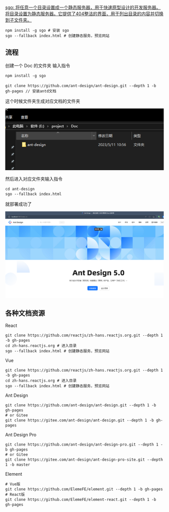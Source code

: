 [sgo: 将任意一个目录设置成一个静态服务器，用于快速原型设计的开发服务器。 将目录设置为静态服务器。它提供了404整洁的界面，用于列出目录的内容并切换到子文件夹。](https://gitee.com/jaywcjlove/sgo#%E5%91%BD%E4%BB%A4%E5%B8%AE%E5%8A%A9)

```
npm install -g sgo # 安装 sgo
sgo --fallback index.html # 创建静态服务，预览网站
```

## 流程

创建一个 Doc 的文件夹 输入指令

```
npm install -g sgo

git clone https://github.com/ant-design/ant-design.git --depth 1 -b gh-pages // 安装antd文档
```

这个时候文件夹生成对应文档的文件夹

![这是图片](Img/Pasted%20image%2020230511110635.png 'Magic Gardens')

然后进入对应文件夹输入指令 

```
cd ant-design
sgo --fallback index.html
```

就部署成功了

![这是图片](Img/Pasted%20image%2020230511111054.png 'Magic Gardens')

## 各种文档资源

React
```
git clone https://github.com/reactjs/zh-hans.reactjs.org.git --depth 1 -b gh-pages
cd zh-hans.reactjs.org # 进入目录
sgo --fallback index.html # 创建静态服务，预览网站
```

Vue

```
git clone https://github.com/reactjs/zh-hans.reactjs.org.git --depth 1 -b gh-pages
cd zh-hans.reactjs.org # 进入目录
sgo --fallback index.html # 创建静态服务，预览网站
```

Ant Design

```
git clone https://github.com/ant-design/ant-design.git --depth 1 -b gh-pages
# or Gitee
git clone https://gitee.com/ant-design/ant-design.git --depth 1 -b gh-pages
```

Ant Design Pro

```
git clone https://github.com/ant-design/ant-design-pro.git --depth 1 -b gh-pages
# or Gitee
git clone https://gitee.com/ant-design/ant-design-pro-site.git --depth 1 -b master
```
Element

```
# Vue版
git clone https://github.com/ElemeFE/element.git --depth 1 -b gh-pages
# React版
git clone https://github.com/ElemeFE/element-react.git --depth 1 -b gh-pages
```